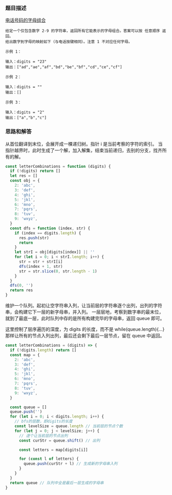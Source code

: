 ### 题目描述

[电话号码的字母组合](https://leetcode.cn/problems/letter-combinations-of-a-phone-number/)

```
给定一个仅包含数字 2-9 的字符串，返回所有它能表示的字母组合。答案可以按 任意顺序 返回。
给出数字到字母的映射如下（与电话按键相同）。注意 1 不对应任何字母。

示例 1：

输入：digits = "23"
输出：["ad","ae","af","bd","be","bf","cd","ce","cf"]

示例 2：

输入：digits = ""
输出：[]

示例 3：

输入：digits = "2"
输出：["a","b","c"]
```

### 思路和解答

从首位翻译到末位，会展开成一棵递归树。指针 i 是当前考察的字符的索引。
当指针越界时，此时生成了一个解，加入解集，结束当前递归，去别的分支，找齐所有的解。

```javascript
const letterCombinations = function (digits) {
  if (!digits) return []
  let res = []
  const obj = {
    2: 'abc',
    3: 'def',
    4: 'ghi',
    5: 'jkl',
    6: 'mno',
    7: 'pqrs',
    8: 'tuv',
    9: 'wxyz',
  }
  const dfs = function (index, str) {
    if (index == digits.length) {
      res.push(str)
      return
    }
    let strI = obj[digits[index]] || ''
    for (let i = 0; i < strI.length; i++) {
      str = str + strI[i]
      dfs(index + 1, str)
      str = str.slice(0, str.length - 1)
    }
  }
  dfs(0, '')
  return res
}
```

维护一个队列。起初让空字符串入列，让当前层的字符串逐个出列，出列的字符串，会构建它下一层的新字母串，并入列。
一层层地，考察到数字串的最末位，就到了最底一层，此时队列中存的是所有构建完毕的字母串，返回 queue 即可。

这里控制了层序遍历的深度，为 digits 的长度，而不是 while(queue.length){...}那样让所有的节点入列出列，最后还会剩下最后一层节点，留在 queue 中返回。

```javascript
const letterCombinations = (digits) => {
  if (!digits.length) return []
  const map = {
    2: 'abc',
    3: 'def',
    4: 'ghi',
    5: 'jkl',
    6: 'mno',
    7: 'pqrs',
    8: 'tuv',
    9: 'wxyz',
  }

  const queue = []
  queue.push('')
  for (let i = 0; i < digits.length; i++) {
    // bfs的层数，即digits的长度
    const levelSize = queue.length // 当前层的节点个数
    for (let j = 0; j < levelSize; j++) {
      // 逐个让当前层的节点出列
      const curStr = queue.shift() // 出列

      const letters = map[digits[i]]

      for (const l of letters) {
        queue.push(curStr + l) // 生成新的字母串入列
      }
    }
  }
  return queue // 队列中全是最后一层生成的字母串
}
```
